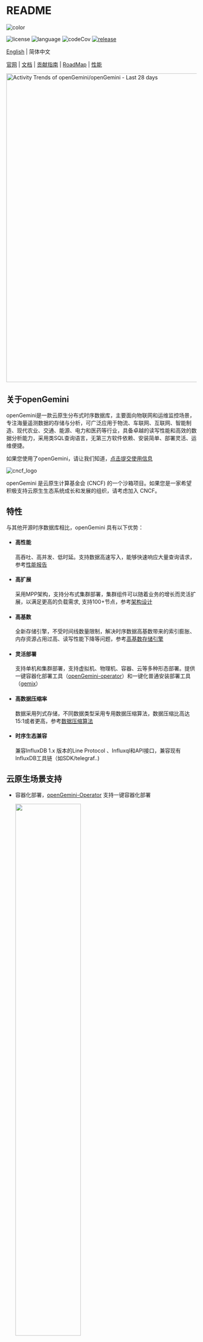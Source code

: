 # README

![color](./images/github_log_591x183.svg)

![license](https://img.shields.io/badge/开源许可证-Apache2.0-green) ![language](https://img.shields.io/badge/语言-Go-blue.svg) ![codeCov](https://img.shields.io/codecov/c/gh/openGemini/openGemini) [![release](https://img.shields.io/github/v/tag/opengemini/opengemini?label=发布版本&color=blue)](https://github.com/opengemini/opengemini/releases)

[English](README.md) | 简体中文

[官网](http://www.openGemini.org) | [文档](https://docs.opengemini.org/zh/guide) | [贡献指南](CONTRIBUTION_CN.md) | [RoadMap](ROADMAP.md) | [性能](https://docs.opengemini.org/zh/guide/introduction/performance.html)

<picture>
    <source media="(prefers-color-scheme: dark)" srcset="https://next.ossinsight.io/widgets/official/compose-activity-trends/thumbnail.png?repo_id=507829396&image_size=auto&color_scheme=dark" width="815" height="auto">
    <img alt="Activity Trends of openGemini/openGemini - Last 28 days" src="https://next.ossinsight.io/widgets/official/compose-activity-trends/thumbnail.png?repo_id=507829396&image_size=auto&color_scheme=light" width="815" height="auto">
  </picture>


## 关于openGemini

openGemini是一款云原生分布式时序数据库，主要面向物联网和运维监控场景，专注海量遥测数据的存储与分析，可广泛应用于物流、车联网、互联网、智能制造、现代农业、交通、能源、电力和医药等行业，具备卓越的读写性能和高效的数据分析能力，采用类SQL查询语言，无第三方软件依赖、安装简单、部署灵活、运维便捷。

如果您使用了openGemini，请让我们知道，[点击提交使用信息](https://github.com/openGemini/openGemini/issues/62)

![cncf_logo](./images/cncf-logo.png)

openGemini 是云原生计算基金会 (CNCF) 的一个沙箱项目。如果您是一家希望积极支持云原生生态系统成长和发展的组织，请考虑加入 CNCF。

## 特性

与其他开源时序数据库相比，openGemini 具有以下优势：

- #### 高性能

  高吞吐、高并发、低时延。支持数据高速写入，能够快速响应大量查询请求，参考[性能报告](https://docs.opengemini.org/zh/guide/introduction/performance.html)

- #### 高扩展

  采用MPP架构，支持分布式集群部署，集群组件可以随着业务的增长而灵活扩展，以满足更高的负载需求, 支持100+节点，参考[架构设计](https://docs.opengemini.org/zh/guide/introduction/structure.html)

- #### 高基数

  全新存储引擎，不受时间线数量限制，解决时序数据高基数带来的索引膨胀、内存资源占用过高、读写性能下降等问题，参考[高基数存储引擎](https://docs.opengemini.org/zh/guide/features/high_series_cardinality.html)

- #### 灵活部署

  支持单机和集群部署，支持虚拟机、物理机、容器、云等多种形态部署。提供一键容器化部署工具（[openGemini-operator](https://github.com/openGemini/openGemini-operator)）和一键化普通安装部署工具（[gemix](https://github.com/openGemini/gemix)）

- #### 高数据压缩率

  数据采用列式存储，不同数据类型采用专用数据压缩算法，数据压缩比高达15:1或者更高，参考[数据压缩算法](https://docs.opengemini.org/zh/guide/kernel/data_compress.html)

- #### 时序生态兼容

  兼容InfluxDB 1.x 版本的Line Protocol 、Influxql和API接口，兼容现有InfluxDB工具链（如SDK/telegraf..)

## 云原生场景支持

- 容器化部署，[openGemini-Operator](https://github.com/openGemini/openGemini-operator) 支持一键容器化部署

  <img src="./images/containerized.png" alt=" " style="width:60%;" />

- openTelemetry 后端存储, 简化系统架构

  <img src="./images/openTelemetry.png" alt=" " style="width:60%;" />

- Prometheus 后端存储，支持远程 read/write，支持 PromQL

  <img src="./images/prometheus.png" alt=" " style="width:60%;" />

- KubeEdge与openGemini集成, 更好管理边缘设备数据

  <img src="./images/kubeedge.png" alt=" " style="width:60%;" />

## 应用场景

<img src="images/scenario_zh.png" alt=" " style="width:90%;" />

## 快速开始

如需更详细的介绍，请访问官网[用户指南](https://docs.opengemini.org/zh/guide/quick_start/get_started.html)

集群安装部署、扩节点等相关详细介绍见[openGemini安装部署指南](https://github.com/openGemini/community/blob/main/openGemini%20Install%20Guide.md)

本章节主要包含以下内容：

- 如何编译openGemini源码
- openGemini的启动和运行

### 编译环境信息

[GO](https://golang.org/dl/) version v1.20+

[Python](https://www.python.org/downloads/) version v3.7+

**GO环境变量设置**

打开 ~/.profile配置文件，在文件末尾添加如下配置：

```
export GOPATH=/path/to/dir
export GOBIN=$GOPATH/bin
export GO111MODULE=on
export GONOSUMDB=*
export GOSUMDB=off
```

针对v1.3.0版本，需要更新GLIBC版本到[GLIBCXX_3.4.29 或更高](https://blog.csdn.net/weixin_42596778/article/details/141935013)

### 编译

1. 从 GitHub 克隆源代码

```bash
cd $GOPATH
mkdir -p {pkg,bin,src}
cd src
git clone https://github.com/openGemini/openGemini.git
```

2. 进入主目录

```bash
> cd openGemini
```

3. 编译

```bash
> export CGO_LDFLAGS="-Wl,-z,now -Wl,-z,relro -Wl,-z,noexecstack -fPIE -ftrapv"
> export CGO_CFLAGS="-fstack-protector-strong -D_FORTIFY_SOURCE=2 -O2"
> python build.py --clean
```

编译好的二进制在build目录中

```bash
> ls build
ts-cli  ts-meta  ts-monitor  ts-server  ts-sql  ts-store
```

### 配置

配置文件放置在conf目录下，有关配置项的详细信息，请参见[用户指南-->参考指南-->配置文件](https://docs.opengemini.org/zh/guide/reference/configurations.html)

### 运行openGemini

单机运行，数据目录默认为/tmp/openGemini，使用时请修改单机版的配置文件openGemini.single.conf，更换目录，**否则可能产生有数据文件丢失的风险**。

```
> cd openGemini
> mkdir -p /tmp/openGemini
> sh scripts/install.sh
```

集群部署见[用户指南](https://docs.opengemini.org/zh/guide/quick_start/get_started.html)

#### 使用openGemini

使用客户端ts-cli连接openGemini

```
> ts-cli --host 127.0.0.1 --port 8086
```

登陆成功后显示如下信息

```sh
> ts-cli --host 127.0.0.1 --port 8086
openGemini CLI 0.1.0 (rev-revision)
Please use 'quit', 'exit' or 'Ctrl-D' to exit this program
>
```

创建数据库

```
> create database sensordb
> use sensordb
```

openGemini支持三种方式创建measurement数据表

- 隐式创建，即写入数据时自动创建，默认按照时间分区
- 显式创建，不指定分区键，效果与隐式创建一样

```
> create measurement sensor
```

- 显式创建，指定分区键，数据存储时，会首先按照时间进行分区，再按照指定分区键进行二次分区。


```shell
> create measurement sensor with shardkey farmID
```

数据Schemaless写入(样例)

```
> insert sensor,farmID=f1,deviceID=d0 sensorID="s20",value=50.98
```

数据查询(样例)

```
> select * from sensor
name: sensor
+---------------------+----------+--------+----------+-------+
| time                | deviceID | farmID | sensorID | value |
+---------------------+----------+--------+----------+-------+
| 1657959880895515464 | d0       | f1     | s20      | 50.98 |
+---------------------+----------+--------+----------+-------+
5 columns,1 rows in set
Elapsed: 7.723332ms
```

## 加入贡献

[贡献指南](CONTRIBUTION_CN.md)

## 行为守则

openGemini遵循[CNCF 行为守则](https://github.com/cncf/foundation/blob/master/code-of-conduct.md)

## 联系我们

1. 加入微信交流群

   微信添加好友 xiangyu5632, 备注openGemini，我们会邀请您进群

2. 扫描下方二维码关注openGemini公众号

![img](images/qrt.png)

3. 社区邮箱

   community.ts@opengemini.org

4. [邮件列表(mailing list)](https://groups.google.com/g/openGemini)

5. [Slack](https://join.slack.com/t/opengemini/shared_invite/zt-2naig1675-x3bcwgXR_Rw5OwDU5X~dUQ)

6. [Twitter](https://twitter.com/openGemini)

## License

openGemini采用 Apache 2.0 license. 详细见 [LICENSE](https://github.com/openGemini/openGemini/blob/main/LICENSE) .

第三方软件使用声明，见[Open_Source_Software_Notice](./Open_Source_Software_Notice.md)
